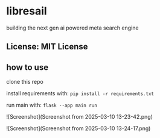 # libresail
building the next gen ai powered meta search engine

## License: MIT License 

## how to use
clone this repo

install requirements with: `pip install -r requirements.txt`

run main with: `flask --app main run`




![Screenshot](Screenshot from 2025-03-10 13-23-42.png)


![Screenshot](Screenshot from 2025-03-10 13-24-17.png)
